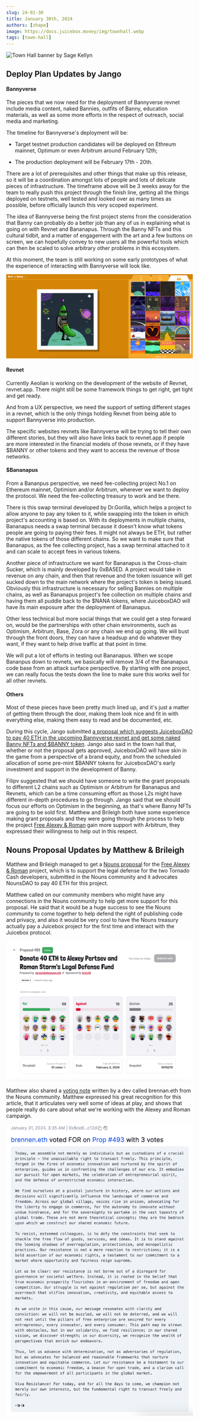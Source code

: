 ```yaml
---
slug: 24-01-30
title: January 30th, 2024
authors: [zhape]
image: https://docs.juicebox.money/img/townhall.webp
tags: [town-hall]
---
```


![Town Hall banner by Sage Kellyn](https://docs.juicebox.money/img/townhall.webp)

## Deploy Plan Updates by Jango

#### Bannyverse

The pieces that we now need for the deployment of Bannyverse revnet include media content, naked Bannies, outfits of Banny, education materials, as well as some more efforts in the respect of outreach, social media and marketing.

The timeline for Bannyverse's deployment will be:

- Target testnet production candidates will be deployed on Ethreum mainnet, Optimum or even Arbitrum around February 12th;

- The production deployment will be February 17th - 20th.

There are a lot of prerequisites and other things that make up this release, so it will be a coordination amongst lots of people and lots of delicate pieces of infrastructure. The timeframe above will be 3 weeks away for the team to really push this project through the finish line, getting all the things deployed on testnets, well tested and looked over as many times as possible, before officially launch this very scoped experiment.

The idea of Bannyverse being the first project stems from the consideration that Banny can probably do a better job than any of us in explaining what is going on with Revnet and Bananapus. Through the Banny NFTs and this cultural tidbit, and a matter of engagement with the art and a few buttons on screen, we can hopefully convey to new users all the powerful tools which can then be scaled to solve arbitrary other problems in this ecosystem.

At this moment, the team is still working on some early prototypes of what the experience of interacting with Bannyverse will look like.

![prototype of Bannyverse website](prototype_bannyverse.png)

#### Revnet

Currently Aeolian is working on the development of the website of Revnet, revnet.app. There might still be some framework things to get right, get tight and get ready. 

And from a UX perspective, we need the support of setting different stages in a revnet, which is the only things holding Revnet from being able to support Bannyverse into production. 

The specific websites revnets like Bannyverse will be trying to tell their own different stories, but they will also have links back to revnet.app if people are more interested in the financial models of those revnets, or if they have $BANNY or other tokens and they want to access the revenue of those networks.

#### $Bananapus

From a Bananpus perspective, we need fee-collecting project No.1 on Ethereum mainnet, Optimism and/or Arbitrum, wherever we want to deploy the protocol. We need the fee-collecting treasury to work and be there.

There is this swap terminal developed by Dr.Gorilla, which helps a project to allow anyone to pay any token to it, while swapping into the token in which project's accounting is based on.  With its deployments in multiple chains, Bananapus needs a swap terminal because it doesn't know what tokens people are going to paying their fees. It might not always be ETH, but rather the native tokens of those different chains. So we want to make sure that Bananapus, as the fee collecting project, has a swap terminal attached to it and can scale to accept fees in various tokens.

Another piece of infrastructure we want for Bananapus is the Cross-chain Sucker, which is mainly developed by 0xBA5ED. A project would take in revenue on any chain, and then that revenue and the token issuance will get sucked down to the main network where the project's token is being issued. Obviously this infrastructure is necessary for selling Bannies on multiple chains, as well as Bananapus project's fee collection on multiple chains and having them all puddle back to the $NANA tokens, where JuiceboxDAO will have its main exposure after the deployment of Bananapus.

Other less technical but more social things that we could get a step forward on, would be the partnerships with other chain environments, such as Optimism, Arbitrum, Base, Zora or any chain we end up going. We will bust through the front doors, they can have a headsup and do whatever they want, if they want to help drive traffic at that point in time.

We will put a lot of efforts in testing out Bananapus. When we scope Bananpus down to revnets, we basically will remove 3/4 of the Bananapus code base from an attack surface perspective. By starting with one project, we can really focus the tests down the line to make sure this works well for all other revnets.

#### Others

Most of these pieces have been pretty much lined up, and it's just a matter of getting them through the door, making them look nice and fit in with everything else, making them easy to read and be documented, etc.

During this cycle, Jango submitted [a proposal which suggests JuiceboxDAO to pay 40 ETH in the upcoming Bannyverse revnet and get some naked Banny NFTs and $BANNY token](https://nance.app/s/juicebox/473). Jango also said in the town hall that, whether or not the proposal gets approved, JuiceboxDAO will have skin in the game from a perspective of a brand equity, and from the scheduled allocation of some pre-mint $BANNY tokens for JuiceboxDAO's early investment and support in the development of Banny.

Filipv suggested that we should have someone to write the grant proposals to different L2 chains such as Optimism or Arbitrum for Bananapus and Revnets, which can be a time consuming effort as those L2s might have different in-depth procedures to go through. Jango said that we should focus our efforts on Optimism in the beginning, as that's where Banny NFTs are going to be sold first. Matthew and Brileigh both have some experience making grant proposals and they were going through the process to help the project [Free Alexey & Roman](https://juicebox.money/@free-pertsev-and-storm) gain more support with Arbitrum, they expressed their willingness to help out in this respect.

## Nouns Proposal Updates by Matthew & Brileigh

Matthew and Brileigh managed to get a [Nouns proposal](https://nouns.wtf/vote/493) for the [Free Alexey & Roman](https://juicebox.money/@free-pertsev-and-storm) project, which is to support the legal defense for the two Tornado Cash developers, submitted in the Nouns community and it advocates NounsDAO to pay 40 ETH for this project. 

Matthew called on our community members who might have any connections in the Nouns community to help get more support for this proposal. He said that it would be a huge success to see the Nouns community to come together to help defend the right of publishing code and privacy, and also it would be very cool to have the Nouns treasury actually pay a Juicebox project for the first time and interact with the Juicebox protocol.

![The Nouns proposal to support Free Alexey & Roman](Nouns_proposal493.png)

Matthew also shared a [voting note](https://www.mmmogu.com/tx/0x8ce9d8806cfc714d69862e980085495e18291b958f0f20f9de9194c30c6ac12d) written by a dev called brennan.eth from the Nouns community. Matthew expressed his great recognition for this article, that it articulates very well some of ideas at play, and shows that people really do care about what we're working with the Alexey and Roman campaign.

![Voting note by Brennen.eth](voting_note_brennen.png)

